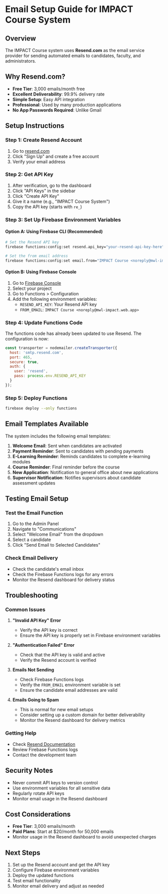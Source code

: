 # Email Setup Guide for IMPACT Course System

## Overview
The IMPACT Course system uses **Resend.com** as the email service provider for sending automated emails to candidates, faculty, and administrators.

## Why Resend.com?
- **Free Tier**: 3,000 emails/month free
- **Excellent Deliverability**: 99.9% delivery rate
- **Simple Setup**: Easy API integration
- **Professional**: Used by many production applications
- **No App Passwords Required**: Unlike Gmail

## Setup Instructions

### Step 1: Create Resend Account
1. Go to [resend.com](https://resend.com)
2. Click "Sign Up" and create a free account
3. Verify your email address

### Step 2: Get API Key
1. After verification, go to the dashboard
2. Click "API Keys" in the sidebar
3. Click "Create API Key"
4. Give it a name (e.g., "IMPACT Course System")
5. Copy the API key (starts with `re_`)

### Step 3: Set Up Firebase Environment Variables

#### Option A: Using Firebase CLI (Recommended)
```bash
# Set the Resend API key
firebase functions:config:set resend.api_key="your-resend-api-key-here"

# Set the from email address
firebase functions:config:set email.from="IMPACT Course <noreply@mwl-impact.web.app>"
```

#### Option B: Using Firebase Console
1. Go to [Firebase Console](https://console.firebase.google.com)
2. Select your project
3. Go to Functions > Configuration
4. Add the following environment variables:
   - `RESEND_API_KEY`: Your Resend API key
   - `FROM_EMAIL`: `IMPACT Course <noreply@mwl-impact.web.app>`

### Step 4: Update Functions Code
The functions code has already been updated to use Resend. The configuration is now:
```javascript
const transporter = nodemailer.createTransporter({
  host: 'smtp.resend.com',
  port: 465,
  secure: true,
  auth: {
    user: 'resend',
    pass: process.env.RESEND_API_KEY
  }
});
```

### Step 5: Deploy Functions
```bash
firebase deploy --only functions
```

## Email Templates Available

The system includes the following email templates:

1. **Welcome Email**: Sent when candidates are activated
2. **Payment Reminder**: Sent to candidates with pending payments
3. **E-Learning Reminder**: Reminds candidates to complete e-learning modules
4. **Course Reminder**: Final reminder before the course
5. **New Application**: Notification to general office about new applications
6. **Supervisor Notification**: Notifies supervisors about candidate assessment updates

## Testing Email Setup

### Test the Email Function
1. Go to the Admin Panel
2. Navigate to "Communications"
3. Select "Welcome Email" from the dropdown
4. Select a candidate
5. Click "Send Email to Selected Candidates"

### Check Email Delivery
- Check the candidate's email inbox
- Check the Firebase Functions logs for any errors
- Monitor the Resend dashboard for delivery status

## Troubleshooting

### Common Issues

1. **"Invalid API Key" Error**
   - Verify the API key is correct
   - Ensure the API key is properly set in Firebase environment variables

2. **"Authentication Failed" Error**
   - Check that the API key is valid and active
   - Verify the Resend account is verified

3. **Emails Not Sending**
   - Check Firebase Functions logs
   - Verify the `FROM_EMAIL` environment variable is set
   - Ensure the candidate email addresses are valid

4. **Emails Going to Spam**
   - This is normal for new email setups
   - Consider setting up a custom domain for better deliverability
   - Monitor the Resend dashboard for delivery metrics

### Getting Help
- Check [Resend Documentation](https://resend.com/docs)
- Review Firebase Functions logs
- Contact the development team

## Security Notes

- Never commit API keys to version control
- Use environment variables for all sensitive data
- Regularly rotate API keys
- Monitor email usage in the Resend dashboard

## Cost Considerations

- **Free Tier**: 3,000 emails/month
- **Paid Plans**: Start at $20/month for 50,000 emails
- Monitor usage in the Resend dashboard to avoid unexpected charges

## Next Steps

1. Set up the Resend account and get the API key
2. Configure Firebase environment variables
3. Deploy the updated functions
4. Test email functionality
5. Monitor email delivery and adjust as needed
